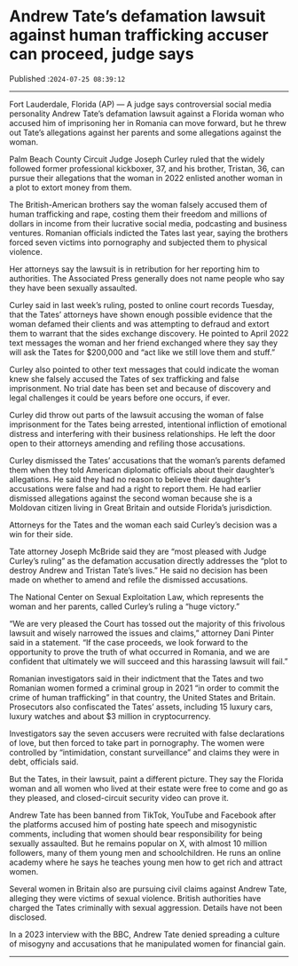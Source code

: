 # Andrew Tate’s defamation lawsuit against human trafficking accuser can proceed, judge says

Published :`2024-07-25 08:39:12`

---

Fort Lauderdale, Florida (AP) — A judge says controversial social media personality Andrew Tate’s defamation lawsuit against a Florida woman who accused him of imprisoning her in Romania can move forward, but he threw out Tate’s allegations against her parents and some allegations against the woman.

Palm Beach County Circuit Judge Joseph Curley ruled that the widely followed former professional kickboxer, 37, and his brother, Tristan, 36, can pursue their allegations that the woman in 2022 enlisted another woman in a plot to extort money from them.

The British-American brothers say the woman falsely accused them of human trafficking and rape, costing them their freedom and millions of dollars in income from their lucrative social media, podcasting and business ventures. Romanian officials indicted the Tates last year, saying the brothers forced seven victims into pornography and subjected them to physical violence.

Her attorneys say the lawsuit is in retribution for her reporting him to authorities. The Associated Press generally does not name people who say they have been sexually assaulted.

Curley said in last week’s ruling, posted to online court records Tuesday, that the Tates’ attorneys have shown enough possible evidence that the woman defamed their clients and was attempting to defraud and extort them to warrant that the sides exchange discovery. He pointed to April 2022 text messages the woman and her friend exchanged where they say they will ask the Tates for $200,000 and “act like we still love them and stuff.”

Curley also pointed to other text messages that could indicate the woman knew she falsely accused the Tates of sex trafficking and false imprisonment. No trial date has been set and because of discovery and legal challenges it could be years before one occurs, if ever.

Curley did throw out parts of the lawsuit accusing the woman of false imprisonment for the Tates being arrested, intentional infliction of emotional distress and interfering with their business relationships. He left the door open to their attorneys amending and refiling those accusations.

Curley dismissed the Tates’ accusations that the woman’s parents defamed them when they told American diplomatic officials about their daughter’s allegations. He said they had no reason to believe their daughter’s accusations were false and had a right to report them. He had earlier dismissed allegations against the second woman because she is a Moldovan citizen living in Great Britain and outside Florida’s jurisdiction.

Attorneys for the Tates and the woman each said Curley’s decision was a win for their side.

Tate attorney Joseph McBride said they are “most pleased with Judge Curley’s ruling” as the defamation accusation directly addresses the “plot to destroy Andrew and Tristan Tate’s lives.” He said no decision has been made on whether to amend and refile the dismissed accusations.

The National Center on Sexual Exploitation Law, which represents the woman and her parents, called Curley’s ruling a “huge victory.”

“We are very pleased the Court has tossed out the majority of this frivolous lawsuit and wisely narrowed the issues and claims,” attorney Dani Pinter said in a statement. “If the case proceeds, we look forward to the opportunity to prove the truth of what occurred in Romania, and we are confident that ultimately we will succeed and this harassing lawsuit will fail.”

Romanian investigators said in their indictment that the Tates and two Romanian women formed a criminal group in 2021 “in order to commit the crime of human trafficking” in that country, the United States and Britain. Prosecutors also confiscated the Tates’ assets, including 15 luxury cars, luxury watches and about $3 million in cryptocurrency.

Investigators say the seven accusers were recruited with false declarations of love, but then forced to take part in pornography. The women were controlled by “intimidation, constant surveillance” and claims they were in debt, officials said.

But the Tates, in their lawsuit, paint a different picture. They say the Florida woman and all women who lived at their estate were free to come and go as they pleased, and closed-circuit security video can prove it.

Andrew Tate has been banned from TikTok, YouTube and Facebook after the platforms accused him of posting hate speech and misogynistic comments, including that women should bear responsibility for being sexually assaulted. But he remains popular on X, with almost 10 million followers, many of them young men and schoolchildren. He runs an online academy where he says he teaches young men how to get rich and attract women.

Several women in Britain also are pursuing civil claims against Andrew Tate, alleging they were victims of sexual violence. British authorities have charged the Tates criminally with sexual aggression. Details have not been disclosed.

In a 2023 interview with the BBC, Andrew Tate denied spreading a culture of misogyny and accusations that he manipulated women for financial gain.

---

